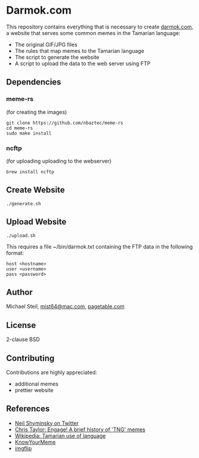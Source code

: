 # Darmok.com

This repository contains everything that is necessary to create [darmok.com](http://darmok.com), a website that serves some common memes in the Tamarian language:

* The original GIF/JPG files
* The rules that map memes to the Tamarian language
* The script to generate the website
* A script to upload the data to the web server using FTP

## Dependencies

### meme-rs

(for creating the images)

	git clone https://github.com/nbaztec/meme-rs
	cd meme-rs
	sudo make install

### ncftp

(for uploading uploading to the webserver)

	brew install ncftp

## Create Website

	./generate.sh

## Upload Website

	./upload.sh

This requires a file ~/bin/darmok.txt containing the FTP data in the following format:

	host <hostname>
	user <username>
	pass <password>

## Author

Michael Steil, <mist64@mac.com>, [pagetable.com](http://www.pagetable.com)

## License

2-clause BSD

## Contributing

Contributions are highly appreciated:

* additional memes
* prettier website

## References

* [Neil Shyminsky on Twitter](https://twitter.com/neilshyminsky/status/1302322781091229700)
* [Chris Taylor: Engage! A brief history of 'TNG' memes](https://mashable.com/feature/star-trek-memes-the-next-generation/)
* [Wikipedia: Tamarian use of language](https://en.wikipedia.org/wiki/Darmok#Tamarian_use_of_language)
* [KnowYourMeme](https://knowyourmeme.com/types/reaction?sort=views&status=all)
* [imgflip](https://imgflip.com/memetemplates)
